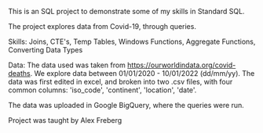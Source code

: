 This is an SQL project to demonstrate some of my skills in Standard SQL.

The project explores data from Covid-19, through queries.

Skills:
Joins, CTE's, Temp Tables, Windows Functions, Aggregate Functions, Converting Data Types

Data:
The data used was taken from https://ourworldindata.org/covid-deaths. We explore data between 01/01/2020 - 10/01/2022 (dd/mm/yy).
The data was first edited in excel, and broken into two .csv files, with four common columns: 'iso_code', 'continent', 'location', 'date'.

The data was uploaded in Google BigQuery, where the queries were run.

Project was taught by Alex Freberg
